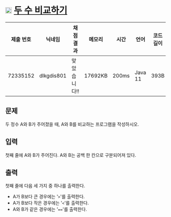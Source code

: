 # <img width="20px"  src="https://d2gd6pc034wcta.cloudfront.net/tier/1.svg" class="solvedac-tier"> [두 수 비교하기](https://www.acmicpc.net/problem/1330) 

| 제출 번호 | 닉네임 | 채점 결과 | 메모리 | 시간 | 언어 | 코드 길이 |
|---|---|---|---|---|---|---|
|72335152|dlkgdis801|맞았습니다!! |17692KB|200ms|Java 11|393B|

## 문제
<p>두 정수 A와 B가 주어졌을 때, A와 B를 비교하는 프로그램을 작성하시오.</p>

## 입력
<p>첫째 줄에 A와 B가 주어진다. A와 B는 공백 한 칸으로 구분되어져 있다.</p>

## 출력
<p>첫째 줄에 다음 세 가지 중 하나를 출력한다.</p>

<ul>
	<li>A가 B보다 큰 경우에는 '<code>></code>'를 출력한다.</li>
	<li>A가 B보다 작은 경우에는 '<code><</code>'를 출력한다.</li>
	<li>A와 B가 같은 경우에는 '<code>==</code>'를 출력한다.</li>
</ul>

